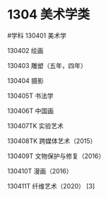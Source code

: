 # 1304 美术学类
#学科
130401 美术学

130402 绘画

130403 雕塑（五年，四年）

130404 摄影

130405T 书法学

130406T 中国画

130407TK 实验艺术

130408TK 跨媒体艺术（2015）

130409T 文物保护与修复（2016）

130410T 漫画（2016）

130411T 纤维艺术（2020） [3]